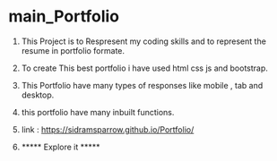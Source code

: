 # main_Portfolio
1. This Project is to Respresent my coding skills and to represent the resume in portfolio formate.
2. To create This best portfolio i have used html css js and bootstrap.
3. This Portfolio have many types of responses like mobile , tab and desktop.
4. this portfolio have many inbuilt functions.
5. link : https://sidramsparrow.github.io/Portfolio/
   
6. ***** Explore it *****
